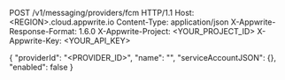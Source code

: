 POST /v1/messaging/providers/fcm HTTP/1.1
Host: &lt;REGION&gt;.cloud.appwrite.io
Content-Type: application/json
X-Appwrite-Response-Format: 1.6.0
X-Appwrite-Project: <YOUR_PROJECT_ID>
X-Appwrite-Key: <YOUR_API_KEY>

{
  "providerId": "<PROVIDER_ID>",
  "name": "<NAME>",
  "serviceAccountJSON": {},
  "enabled": false
}
